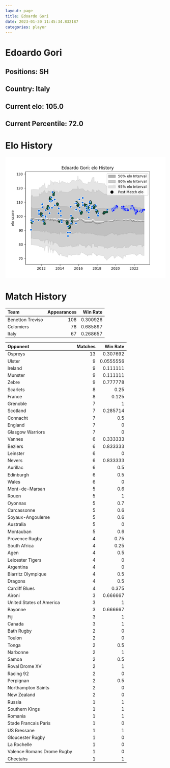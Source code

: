 ```yaml
---  
layout: page  
title: Edoardo Gori  
date: 2023-01-30 11:45:34.832187  
categories: player  
---
```

# Edoardo Gori

## Positions: SH

## Country: Italy

## Current elo: 105.0

## Current Percentile: 72.0

# Elo History


![elo history](history_EdoardoGori.png)
# Match History


| Team             |   Appearances |   Win Rate |
|:-----------------|--------------:|-----------:|
| Benetton Treviso |           108 |   0.300926 |
| Colomiers        |            78 |   0.685897 |
| Italy            |            67 |   0.268657 |

| Opponent                   |   Matches |   Win Rate |
|:---------------------------|----------:|-----------:|
| Ospreys                    |        13 |  0.307692  |
| Ulster                     |         9 |  0.0555556 |
| Ireland                    |         9 |  0.111111  |
| Munster                    |         9 |  0.111111  |
| Zebre                      |         9 |  0.777778  |
| Scarlets                   |         8 |  0.25      |
| France                     |         8 |  0.125     |
| Grenoble                   |         7 |  1         |
| Scotland                   |         7 |  0.285714  |
| Connacht                   |         7 |  0.5       |
| England                    |         7 |  0         |
| Glasgow Warriors           |         7 |  0         |
| Vannes                     |         6 |  0.333333  |
| Beziers                    |         6 |  0.833333  |
| Leinster                   |         6 |  0         |
| Nevers                     |         6 |  0.833333  |
| Aurillac                   |         6 |  0.5       |
| Edinburgh                  |         6 |  0.5       |
| Wales                      |         6 |  0         |
| Mont-de-Marsan             |         5 |  0.6       |
| Rouen                      |         5 |  1         |
| Oyonnax                    |         5 |  0.7       |
| Carcassonne                |         5 |  0.6       |
| Soyaux-Angouleme           |         5 |  0.6       |
| Australia                  |         5 |  0         |
| Montauban                  |         5 |  0.6       |
| Provence Rugby             |         4 |  0.75      |
| South Africa               |         4 |  0.25      |
| Agen                       |         4 |  0.5       |
| Leicester Tigers           |         4 |  0         |
| Argentina                  |         4 |  0         |
| Biarritz Olympique         |         4 |  0.5       |
| Dragons                    |         4 |  0.5       |
| Cardiff Blues              |         4 |  0.375     |
| Aironi                     |         3 |  0.666667  |
| United States of America   |         3 |  1         |
| Bayonne                    |         3 |  0.666667  |
| Fiji                       |         3 |  1         |
| Canada                     |         3 |  1         |
| Bath Rugby                 |         2 |  0         |
| Toulon                     |         2 |  0         |
| Tonga                      |         2 |  0.5       |
| Narbonne                   |         2 |  1         |
| Samoa                      |         2 |  0.5       |
| Roval Drome XV             |         2 |  1         |
| Racing 92                  |         2 |  0         |
| Perpignan                  |         2 |  0.5       |
| Northampton Saints         |         2 |  0         |
| New Zealand                |         2 |  0         |
| Russia                     |         1 |  1         |
| Southern Kings             |         1 |  1         |
| Romania                    |         1 |  1         |
| Stade Francais Paris       |         1 |  0         |
| US Bressane                |         1 |  1         |
| Gloucester Rugby           |         1 |  0         |
| La Rochelle                |         1 |  0         |
| Valence Romans Drome Rugby |         1 |  0         |
| Cheetahs                   |         1 |  1         |